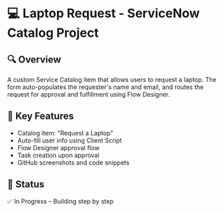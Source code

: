 # 💻 Laptop Request - ServiceNow Catalog Project

## 🔍 Overview
A custom Service Catalog item that allows users to request a laptop. The form auto-populates the requester's name and email, and routes the request for approval and fulfillment using Flow Designer.

## 🎯 Key Features
- Catalog item: "Request a Laptop"
- Auto-fill user info using Client Script
- Flow Designer approval flow
- Task creation upon approval
- GitHub screenshots and code snippets

## 🚧 Status
✅ In Progress – Building step by step
